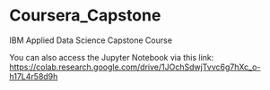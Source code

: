 # Coursera_Capstone
IBM Applied Data Science Capstone Course

You can also access the Jupyter Notebook via this link: https://colab.research.google.com/drive/1JOchSdwjTvvc6g7hXc_o-h17L4r58d9h
